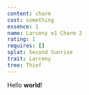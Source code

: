```yaml
---
content: charm
cost: something
essence: 1
name: Larceny e1 Charm 2
rating: 1
requires: []
splat: Second Sunrise
trait: Larceny
tree: Thief
---
```


Hello **world**!
